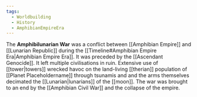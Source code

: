 ```yaml
---
tags:
  - Worldbuilding
  - History
  - AmphibianEmpireEra
---
```

The **Amphibilunarian War** was a conflict between [[Amphibian Empire]] and [[Lunarian Republic]] during the [[Timeline#Amphibian Empire Era|Amphibian Empire Era]]. It was preceded by the [[Ascendant Genocide]]. It left multiple civilisations in ruin. Extensive use of [[tower|towers]] wrecked havoc on the land-living [[therian]] population of [[Planet Placeholdername]] through tsunamis and and the arms themselves decimated the [[Lunarian|lunarians]] of the [[moon]]. The war was brought to an end by the [[Amphibian Civil War]] and the collapse of the empire.